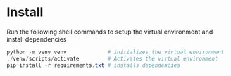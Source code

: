 # Install

Run the following shell commands to setup the virtual environment and install dependencies

```powershell
python -m venv venv             # initializes the virtual environment
./venv/scripts/activate         # Activates the virtual environment
pip install -r requirements.txt # installs dependencies
```
